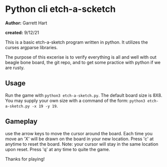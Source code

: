# Python cli etch-a-scketch
**Author:** Garrett Hart

**created:** 9/12/21

This is a basic etch-a-sketch program written in python. It utilizes the curses argparse libraries. 

The purpose of this excerise is to verify everything is all and well with out beagle bone board, the git repo, and to get some practice with python if we are rusty.

## Usage

Run the game with `python3 etch-a-sketch.py`. The default board size is 8X8. You may supply your own size with a command of the form: `python3 etch-a-sketch.py -x 19 -y 19`.



## Gameplay
use the arrow keys to move the cursor around the board. Each time you move an 'X' will be drawn on the board in your new location. Press 'c' at anytime to reset the board. Note: your cursor will stay in the same location upon reset. Press 'q' at any time to quite the game.

Thanks for playing!

